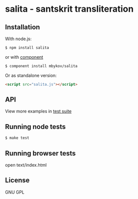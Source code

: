 # salita - santskrit transliteration

## Installation

With node.js:

````bash
$ npm install salita
````
or with [component](http://github.com/component/component)

````bash
$ component install mbykov/salita
````

Or as standalone version:

````html
<script src="salita.js"></script>
````

## API

View more examples in [test suite](https://github.com/mbykov/salita/tree/master/test/node)

## Running node tests

````bash
$ make test
````

## Running browser tests

open text/index.html

## License

  GNU GPL
